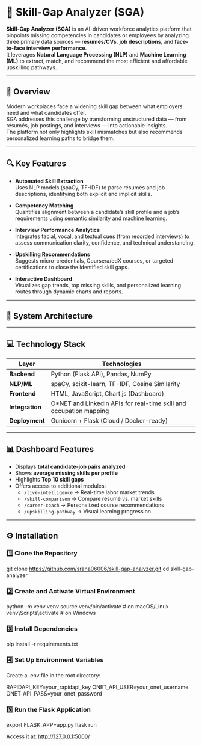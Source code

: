 # 🧠 Skill-Gap Analyzer (SGA)

**Skill-Gap Analyzer (SGA)** is an AI-driven workforce analytics platform that pinpoints missing competencies in candidates or employees by analyzing three primary data sources — **résumés/CVs**, **job descriptions**, and **face-to-face interview performance**.  
It leverages **Natural Language Processing (NLP)** and **Machine Learning (ML)** to extract, match, and recommend the most efficient and affordable upskilling pathways.

---

## 🌟 Overview

Modern workplaces face a widening skill gap between what employers need and what candidates offer.  
SGA addresses this challenge by transforming unstructured data — from résumés, job postings, and interviews — into actionable insights.  
The platform not only highlights skill mismatches but also recommends personalized learning paths to bridge them.

---

## 🔍 Key Features

- **Automated Skill Extraction**  
  Uses NLP models (spaCy, TF-IDF) to parse résumés and job descriptions, identifying both explicit and implicit skills.

- **Competency Matching**  
  Quantifies alignment between a candidate’s skill profile and a job’s requirements using semantic similarity and machine learning.

- **Interview Performance Analytics**  
  Integrates facial, vocal, and textual cues (from recorded interviews) to assess communication clarity, confidence, and technical understanding.

- **Upskilling Recommendations**  
  Suggests micro-credentials, Coursera/edX courses, or targeted certifications to close the identified skill gaps.

- **Interactive Dashboard**  
  Visualizes gap trends, top missing skills, and personalized learning routes through dynamic charts and reports.

---

## 🧩 System Architecture


---

## 💻 Technology Stack

| Layer | Technologies |
|-------|---------------|
| **Backend** | Python (Flask API), Pandas, NumPy |
| **NLP/ML** | spaCy, scikit-learn, TF-IDF, Cosine Similarity |
| **Frontend** | HTML, JavaScript, Chart.js (Dashboard) |
| **Integration** | O*NET and LinkedIn APIs for real-time skill and occupation mapping |
| **Deployment** | Gunicorn + Flask (Cloud / Docker-ready) |

---

## 📊 Dashboard Features

- Displays **total candidate-job pairs analyzed**
- Shows **average missing skills per profile**
- Highlights **Top 10 skill gaps**
- Offers access to additional modules:
  - `/live-intelligence` → Real-time labor market trends  
  - `/skill-comparison` → Compare résumé vs. market skills  
  - `/career-coach` → Personalized course recommendations  
  - `/upskilling-pathway` → Visual learning progression

---

## ⚙️ Installation

### 1️⃣ Clone the Repository
git clone https://github.com/srana06006/skill-gap-analyzer.git
cd skill-gap-analyzer

### 2️⃣ Create and Activate Virtual Environment
python -m venv venv
source venv/bin/activate     # on macOS/Linux
venv\Scripts\activate        # on Windows

### 3️⃣ Install Dependencies
pip install -r requirements.txt

### 4️⃣ Set Up Environment Variables
Create a .env file in the root directory:

RAPIDAPI_KEY=your_rapidapi_key
ONET_API_USER=your_onet_username
ONET_API_PASS=your_onet_password

### 5️⃣ Run the Flask Application
export FLASK_APP=app.py
flask run

Access it at: http://127.0.0.1:5000/




